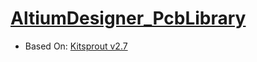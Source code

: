 [AltiumDesigner_PcbLibrary](https://github.com/csezenoglu/Altium_Library)
=========================
* Based On: [Kitsprout v2.7](https://github.com/KitSprout/AltiumDesigner_PcbLibrary)
